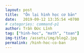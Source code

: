 ```yaml
---
layout: post
title:  "Ôn lại hình học cơ bản"
date:   2019-09-12 13:35:54 +0700
# categories: command-p1
author: Trần Đức Lĩnh
tag: ["hinh-hoc", "math", "toan"]
img-title: /assets/img/blog2.jpg
permalink: /hinh-hoc-co-ban
---
```

